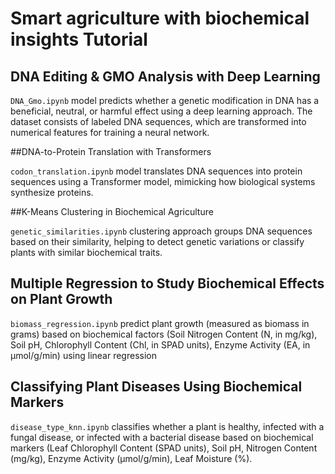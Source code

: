 # Smart agriculture with biochemical insights Tutorial

## DNA Editing & GMO Analysis with Deep Learning

`DNA_Gmo.ipynb`  model predicts whether a genetic modification in DNA has a beneficial, neutral, or harmful effect using a deep learning approach. The dataset consists of labeled DNA sequences, which are transformed into numerical features for training a neural network.

##DNA-to-Protein Translation with Transformers

`codon_translation.ipynb` model translates DNA sequences into protein sequences using a Transformer model, mimicking how biological systems synthesize proteins.

##K-Means Clustering in Biochemical Agriculture

`genetic_similarities.ipynb` clustering approach groups DNA sequences based on their similarity, helping to detect genetic variations or classify plants with similar biochemical traits.

## Multiple Regression to Study Biochemical Effects on Plant Growth

`biomass_regression.ipynb` predict plant growth (measured as biomass in grams) based on biochemical factors (Soil Nitrogen Content (N, in mg/kg), Soil pH, Chlorophyll Content (Chl, in SPAD units), Enzyme Activity (EA, in μmol/g/min) using linear regression

## Classifying Plant Diseases Using Biochemical Markers
`disease_type_knn.ipynb` classifies  whether a plant is healthy, infected with a fungal disease, or infected with a bacterial disease based on biochemical markers (Leaf Chlorophyll Content (SPAD units), Soil pH, Nitrogen Content (mg/kg), Enzyme Activity (μmol/g/min), Leaf Moisture (%).


